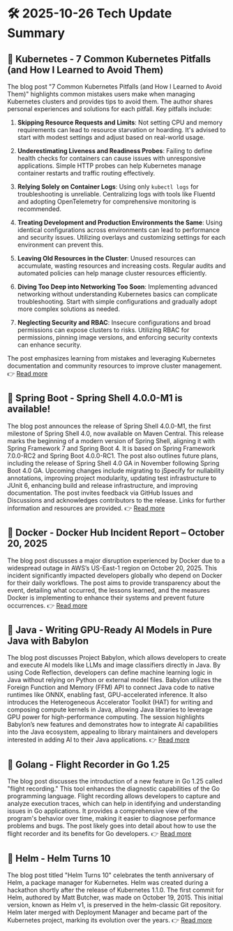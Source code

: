 # 🛠️ 2025-10-26 Tech Update Summary

## 🔹 Kubernetes - 7 Common Kubernetes Pitfalls (and How I Learned to Avoid Them)
The blog post "7 Common Kubernetes Pitfalls (and How I Learned to Avoid Them)" highlights common mistakes users make when managing Kubernetes clusters and provides tips to avoid them. The author shares personal experiences and solutions for each pitfall. Key pitfalls include:

1. **Skipping Resource Requests and Limits**: Not setting CPU and memory requirements can lead to resource starvation or hoarding. It's advised to start with modest settings and adjust based on real-world usage.
   
2. **Underestimating Liveness and Readiness Probes**: Failing to define health checks for containers can cause issues with unresponsive applications. Simple HTTP probes can help Kubernetes manage container restarts and traffic routing effectively.
   
3. **Relying Solely on Container Logs**: Using only `kubectl logs` for troubleshooting is unreliable. Centralizing logs with tools like Fluentd and adopting OpenTelemetry for comprehensive monitoring is recommended.
   
4. **Treating Development and Production Environments the Same**: Using identical configurations across environments can lead to performance and security issues. Utilizing overlays and customizing settings for each environment can prevent this.
   
5. **Leaving Old Resources in the Cluster**: Unused resources can accumulate, wasting resources and increasing costs. Regular audits and automated policies can help manage cluster resources efficiently.
   
6. **Diving Too Deep into Networking Too Soon**: Implementing advanced networking without understanding Kubernetes basics can complicate troubleshooting. Start with simple configurations and gradually adopt more complex solutions as needed.
   
7. **Neglecting Security and RBAC**: Insecure configurations and broad permissions can expose clusters to risks. Utilizing RBAC for permissions, pinning image versions, and enforcing security contexts can enhance security.

The post emphasizes learning from mistakes and leveraging Kubernetes documentation and community resources to improve cluster management.
👉 [Read more](https://kubernetes.io/blog/2025/10/20/seven-kubernetes-pitfalls-and-how-to-avoid/)

## 🔹 Spring Boot - Spring Shell 4.0.0-M1 is available!
The blog post announces the release of Spring Shell 4.0.0-M1, the first milestone of Spring Shell 4.0, now available on Maven Central. This release marks the beginning of a modern version of Spring Shell, aligning it with Spring Framework 7 and Spring Boot 4. It is based on Spring Framework 7.0.0-RC2 and Spring Boot 4.0.0-RC1. The post also outlines future plans, including the release of Spring Shell 4.0 GA in November following Spring Boot 4.0 GA. Upcoming changes include migrating to jSpecify for nullability annotations, improving project modularity, updating test infrastructure to JUnit 6, enhancing build and release infrastructure, and improving documentation. The post invites feedback via GitHub Issues and Discussions and acknowledges contributors to the release. Links for further information and resources are provided.
👉 [Read more](https://spring.io/blog/2025/10/24/spring-shell-4-0-0-m1-released)

## 🔹 Docker - Docker Hub Incident Report – October 20, 2025
The blog post discusses a major disruption experienced by Docker due to a widespread outage in AWS’s US-East-1 region on October 20, 2025. This incident significantly impacted developers globally who depend on Docker for their daily workflows. The post aims to provide transparency about the event, detailing what occurred, the lessons learned, and the measures Docker is implementing to enhance their systems and prevent future occurrences.
👉 [Read more](https://www.docker.com/blog/docker-hub-incident-report-october-20-2025/)

## 🔹 Java - Writing GPU-Ready AI Models in Pure Java with Babylon
The blog post discusses Project Babylon, which allows developers to create and execute AI models like LLMs and image classifiers directly in Java. By using Code Reflection, developers can define machine learning logic in Java without relying on Python or external model files. Babylon utilizes the Foreign Function and Memory (FFM) API to connect Java code to native runtimes like ONNX, enabling fast, GPU-accelerated inference. It also introduces the Heterogeneous Accelerator Toolkit (HAT) for writing and composing compute kernels in Java, allowing Java libraries to leverage GPU power for high-performance computing. The session highlights Babylon’s new features and demonstrates how to integrate AI capabilities into the Java ecosystem, appealing to library maintainers and developers interested in adding AI to their Java applications.
👉 [Read more](https://inside.java/2025/10/25/devoxxbelgium-writing-gpuready-ai-models-in-java/)

## 🔹 Golang - Flight Recorder in Go 1.25
The blog post discusses the introduction of a new feature in Go 1.25 called "flight recording." This tool enhances the diagnostic capabilities of the Go programming language. Flight recording allows developers to capture and analyze execution traces, which can help in identifying and understanding issues in Go applications. It provides a comprehensive view of the program's behavior over time, making it easier to diagnose performance problems and bugs. The post likely goes into detail about how to use the flight recorder and its benefits for Go developers.
👉 [Read more](https://go.dev/blog/flight-recorder)

## 🔹 Helm - Helm Turns 10
The blog post titled "Helm Turns 10" celebrates the tenth anniversary of Helm, a package manager for Kubernetes. Helm was created during a hackathon shortly after the release of Kubernetes 1.1.0. The first commit for Helm, authored by Matt Butcher, was made on October 19, 2015. This initial version, known as Helm v1, is preserved in the helm-classic Git repository. Helm later merged with Deployment Manager and became part of the Kubernetes project, marking its evolution over the years.
👉 [Read more](https://helm.sh/blog/helm-turns-ten/)

